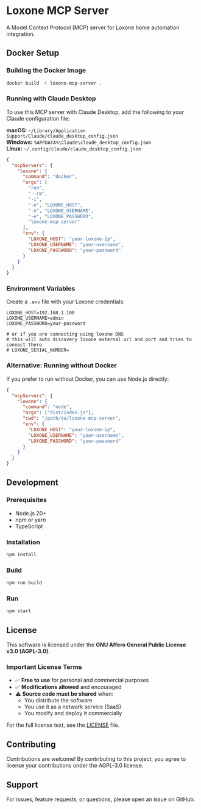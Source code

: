 # Loxone MCP Server

A Model Context Protocol (MCP) server for Loxone home automation integration.

## Docker Setup

### Building the Docker Image

```bash
docker build -t loxone-mcp-server .
```

### Running with Claude Desktop

To use this MCP server with Claude Desktop, add the following to your Claude configuration file:

**macOS:** `~/Library/Application Support/Claude/claude_desktop_config.json`  
**Windows:** `%APPDATA%\Claude\claude_desktop_config.json`  
**Linux:** `~/.config/claude/claude_desktop_config.json`

```json
{
  "mcpServers": {
    "loxone": {
      "command": "docker",
      "args": [
        "run",
        "--rm",
        "-i",
        "-e", "LOXONE_HOST",
        "-e", "LOXONE_USERNAME",
        "-e", "LOXONE_PASSWORD",
        "loxone-mcp-server"
      ],
      "env": {
        "LOXONE_HOST": "your-loxone-ip",
        "LOXONE_USERNAME": "your-username",
        "LOXONE_PASSWORD": "your-password"
      }
    }
  }
}
```

### Environment Variables

Create a `.env` file with your Loxone credentials:

```env
LOXONE_HOST=192.168.1.100
LOXONE_USERNAME=admin
LOXONE_PASSWORD=your-password

# or if you are connecting using loxone DNS
# this will auto discovery loxone external url and port and tries to connect there
# LOXONE_SERIAL_NUMBER=
```

### Alternative: Running without Docker

If you prefer to run without Docker, you can use Node.js directly:

```json
{
  "mcpServers": {
    "loxone": {
      "command": "node",
      "args": ["dist/index.js"],
      "cwd": "/path/to/loxone-mcp-server",
      "env": {
        "LOXONE_HOST": "your-loxone-ip",
        "LOXONE_USERNAME": "your-username",
        "LOXONE_PASSWORD": "your-password"
      }
    }
  }
}
```

## Development

### Prerequisites

- Node.js 20+
- npm or yarn
- TypeScript

### Installation

```bash
npm install
```

### Build

```bash
npm run build
```

### Run

```bash
npm start
```

## License

This software is licensed under the **GNU Affero General Public License v3.0 (AGPL-3.0)**.

### Important License Terms

- ✅ **Free to use** for personal and commercial purposes
- ✅ **Modifications allowed** and encouraged
- ⚠️ **Source code must be shared** when:
  - You distribute the software
  - You use it as a network service (SaaS)
  - You modify and deploy it commercially

For the full license text, see the [LICENSE](LICENSE) file.

## Contributing

Contributions are welcome! By contributing to this project, you agree to license your contributions under the AGPL-3.0 license.

## Support

For issues, feature requests, or questions, please open an issue on GitHub.